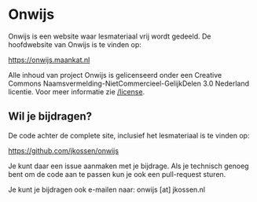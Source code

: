 # Onwijs

Onwijs is een website waar lesmateriaal vrij wordt gedeeld. De hoofdwebsite van
Onwijs is te vinden op:

https://onwijs.maankat.nl

Alle inhoud van project Onwijs is gelicenseerd onder een Creative Commons
Naamsvermelding-NietCommercieel-GelijkDelen 3.0 Nederland licentie. Voor meer
informatie zie [/license](/license).

## Wil je bijdragen?

De code achter de complete site, inclusief het lesmateriaal is te vinden op:

https://github.com/jkossen/onwijs

Je kunt daar een issue aanmaken met je bijdrage. Als je technisch genoeg bent
om de code aan te passen kun je ook een pull-request sturen.

Je kunt je bijdragen ook e-mailen naar: onwijs [at] jkossen.nl
